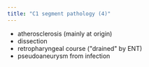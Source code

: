 ```yaml
---
title: "C1 segment pathology (4)"
---
```

- atherosclerosis (mainly at origin)
- dissection
- retropharyngeal course (&quot;drained&quot; by ENT)
- pseudoaneurysm from infection


